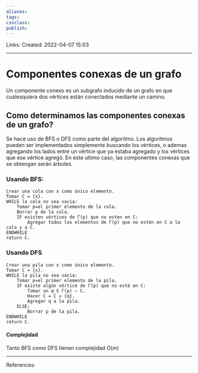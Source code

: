 ```yaml
---
aliases: 
tags: 
cssclass: 
publish: 
---
```


Links: 
Created: 2022-04-07 15:03

---
# Componentes conexas de un grafo
Un componente conexo es un subgrafo inducido de un grafo en que cualesquiera dos vértices están conectados mediante un camino.

## Como determinamos las componentes conexas de un grafo?
Se hace uso de BFS o DFS como parte del algoritmo. 
Los algoritmos pueden ser implementados simplemente buscando los vértices, o ademas agregando los lados entre un vértice que ya estaba agregado y los vértices que ese vértice agregó. En este ultimo caso, las componentes conexas que se obtengan serán árboles.

### Usando BFS:
``````
Crear una cola con x como único elemento.
Tomar C = {x}.
WHILE la cola no sea vacia:
	Tomar p=el primer elemento de la cola.
	Borrar p de la cola.
	IF existen vértices de Γ(p) que no esten en C:
		Agregar todos los elementos de Γ(p) que no estén en C a la cola y a C.
ENDWHILE
return C.
``````

### Usando DFS
``````
Crear una pila con x como único elemento.
Tomar C = {x}.
WHILE la pila no sea vacia:
	Tomar p=el primer elemento de la pila.
	IF existe algún vértice de Γ(p) que no esté en C:
		Tomar un q ∈ Γ(p) − C.
		Hacer C = C ∪ {q}.
		Agregar q a la pila.
	ELSE:
		Borrar p de la pila.
ENDWHILE
return C.
``````

#### Complejidad
Tanto BFS como DFS tienen complejidad $O(m)$

---
References: 